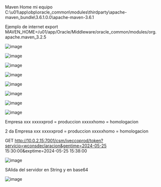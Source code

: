 Maven Home mi equipo
C:\u01\app\obp\oracle_common\modules\thirdparty\apache-maven_bundle\3.6.1.0.0\apache-maven-3.6.1

Ejemplo de internet 
  export MAVEN_HOME=/u01/app/Oracle/Middleware/oracle_common/modules/org.apache.maven_3.2.5
  
![image](https://github.com/ingla2020/LoginCsmApiRestWeblogic12/assets/22874119/169f9f7e-7dfb-4903-8eed-257b9857e74f)

![image](https://github.com/ingla2020/LoginCsmApiRestWeblogic12/assets/22874119/8303c5e4-86da-4796-ad83-a92eda213a40)


![image](https://github.com/ingla2020/LoginCsmApiRestWeblogic12/assets/22874119/af4ce8ae-becd-47f2-8c75-08f6742dc18d)

![image](https://github.com/ingla2020/LoginCsmApiRestWeblogic12/assets/22874119/d6db09ea-2ad6-4392-bbce-26cf5b120c22)


![image](https://github.com/ingla2020/LoginCsmApiRestWeblogic12/assets/22874119/025a0099-eb70-49cd-97ab-defdfcede4b1)

![image](https://github.com/ingla2020/LoginCsmApiRestWeblogic12/assets/22874119/e052cada-1cac-4e03-a952-a6e175e1c6c0)


![image](https://github.com/ingla2020/LoginCsmApiRestWeblogic12/assets/22874119/956ed3b1-a19a-4c1a-8d84-054c1b17ad3e)


![image](https://github.com/ingla2020/LoginCsmApiRestWeblogic12/assets/22874119/87d8df8f-4e96-49be-b661-6bf20f5d001e)

Empresa xxx
xxxxxprod = produccion
xxxxxhomo = homologacion

2 da Empresa xxx
xxxxxprod = produccion
xxxxxhomo = homologacion

GET
http://10.0.2.15:7001/csm/iveccoprod/token?servicio=wconsdeclaracion&gentime=2024-05-25 15:30:00&exptime=2024-05-25 15:38:00


![image](https://github.com/ingla2020/LoginCsmApiRestWeblogic12/assets/22874119/f7a8829e-f75a-4699-924d-636c8a217fa4)


SAlida del servidor en String y en base64

![image](https://github.com/ingla2020/LoginCsmApiRestWeblogic12/assets/22874119/17c16b0f-d749-49bf-8ce6-b04dee71523c)


